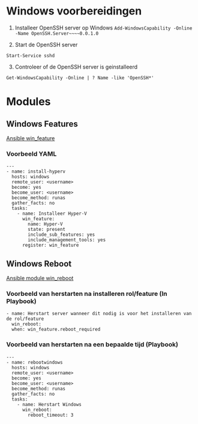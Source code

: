 
# Windows voorbereidingen

1. Installeer OpenSSH server op Windows
```Add-WindowsCapability -Online -Name OpenSSH.Server~~~~0.0.1.0```

2. Start de OpenSSH server

```Start-Service sshd```

3. Controleer of de OpenSSH server is geinstalleerd

```Get-WindowsCapability -Online | ? Name -like 'OpenSSH*'```


# Modules

## Windows Features
[Ansible win_feature](https://docs.ansible.com/ansible/2.8/modules/win_feature_module.html)

### Voorbeeld YAML
```
---
- name: install-hyperv
  hosts: windows
  remote_user: <username>
  become: yes
  become_user: <username>
  become_method: runas
  gather_facts: no
  tasks:
    - name: Installeer Hyper-V
      win_feature:
        name: Hyper-V
        state: present
        include_sub_features: yes
        include_management_tools: yes
      register: win_feature
```

## Windows Reboot
[Ansible module win_reboot](https://docs.ansible.com/ansible/latest/collections/ansible/windows/win_reboot_module.html)

### Voorbeeld van herstarten na installeren rol/feature (In Playbook)

```
- name: Herstart server wanneer dit nodig is voor het installeren van de rol/feature
  win_reboot:
  when: win_feature.reboot_required  
```

### Voorbeeld van herstarten na een bepaalde tijd (Playbook)

```
---
- name: rebootwindows
  hosts: windows
  remote_user: <username>
  become: yes
  become_user: <username>
  become_method: runas
  gather_facts: no
  tasks:
    - name: Herstart Windows
      win_reboot:
        reboot_timeout: 3
```